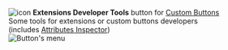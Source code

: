 ![icon](https://raw.github.com/Infocatcher/Custom_Buttons/master/Extensions_Developer_Tools/icon.png)&nbsp;<strong>Extensions Developer Tools</strong> button for [Custom Buttons](https://addons.mozilla.org/addon/custom-buttons/)
<br>Some tools for extensions or custom buttons developers
<br>(includes [Attributes Inspector](Custom_Buttons/blob/master/Attributes_Inspector))
<br><img src="https://raw.github.com/Infocatcher/Custom_Buttons/master/Extensions_Developer_Tools/extDevTools-en.png" alt="Button's menu" align="top">